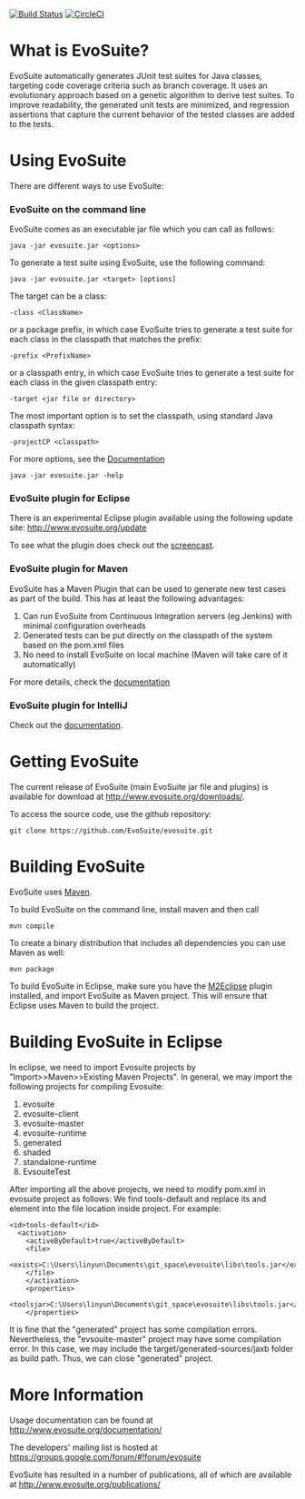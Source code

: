 [![Build Status](https://travis-ci.org/EvoSuite/evosuite.svg?branch=master)](https://travis-ci.org/EvoSuite/evosuite)
[![CircleCI](https://circleci.com/gh/EvoSuite/evosuite.svg?style=svg&circle-token=f00c8d84b9dcf7dae4a82438441823f3be9df090)](https://circleci.com/gh/EvoSuite/evosuite)

# What is EvoSuite?

EvoSuite automatically generates JUnit test suites for Java classes, targeting code coverage criteria such as branch coverage. It uses an evolutionary approach based on a genetic algorithm to derive test suites. To improve readability, the generated unit tests are minimized, and regression assertions that capture the current behavior of the tested classes are added to the tests.

# Using EvoSuite

There are different ways to use EvoSuite:

### EvoSuite on the command line

EvoSuite comes as an executable jar file which you can call as follows:

```java -jar evosuite.jar <options>```

To generate a test suite using EvoSuite, use the following command:

```java -jar evosuite.jar <target> [options]```

The target can be a class:

```-class <ClassName>```

or a package prefix, in which case EvoSuite tries to generate a test
suite for each class in the classpath that matches the prefix:

```-prefix <PrefixName>```

or a classpath entry, in which case EvoSuite tries to generate a test
suite for each class in the given classpath entry:

```-target <jar file or directory>```

The most important option is to set the classpath, using standard Java
classpath syntax:

```-projectCP <classpath>```

For more options, see the
[Documentation](http://www.evosuite.org/documentation/commandline/)

```java -jar evosuite.jar -help```

### EvoSuite plugin for Eclipse

There is an experimental Eclipse plugin available using the following
update site: <http://www.evosuite.org/update>

To see what the plugin does check out the [screencast](http://www.evosuite.org/documentation/eclipse-plugin/).

### EvoSuite plugin for Maven

EvoSuite has a Maven Plugin that can be used to generate new test cases as part of the build. This has at least the following advantages:

1. Can run EvoSuite from Continuous Integration servers (eg Jenkins) with minimal configuration overheads
2. Generated tests can be put directly on the classpath of the system based on the pom.xml files
3. No need to install EvoSuite on local machine (Maven will take care of it automatically)

For more details, check the
[documentation](http://www.evosuite.org/documentation/maven-plugin/)

### EvoSuite plugin for IntelliJ

Check out the [documentation](http://www.evosuite.org/documentation/intellij-idea-plugin/).

# Getting EvoSuite

The current release of EvoSuite (main EvoSuite jar file and plugins) is available for download at <http://www.evosuite.org/downloads/>.

To access the source code, use the github repository:

```git clone https://github.com/EvoSuite/evosuite.git```


# Building EvoSuite

EvoSuite uses [Maven](https://maven.apache.org/).

To build EvoSuite on the command line, install maven and then call

```mvn compile```

To create a binary distribution that includes all dependencies you can
use Maven as well:

```mvn package```

To build EvoSuite in Eclipse, make sure you have the [M2Eclipse](http://www.eclipse.org/m2e/) plugin installed, and import EvoSuite as Maven project. This will ensure that Eclipse uses Maven to build the project.

# Building EvoSuite in Eclipse

In eclipse, we need to import Evosuite projects by "Import>>Maven>>Existing Maven Projects". In general, we may import the following projects for compiling Evosuite:
1. evosuite
2. evosuite-client
3. evosuite-master
4. evosuite-runtime
5. generated 
6. shaded
7. standalone-runtime
8. EvsouiteTest

After importing all the above projects, we need to modify pom.xml in evosuite project as follows:
We find <id>tools-default</id> and replace its <exists> and <toolsjar> element into the file location inside project.
For example:
```
<id>tools-default</id>
  <activation>
    <activeByDefault>true</activeByDefault>
    <file>
      <exists>C:\Users\linyun\Documents\git_space\evosuite\libs\tools.jar</exists>
    </file>
    </activation>
    <properties>
       <toolsjar>C:\Users\linyun\Documents\git_space\evosuite\libs\tools.jar</toolsjar>
    </properties>
```

It is fine that the "generated" project has some compilation errors. Nevertheless, the "evsouite-master" project may have some compilation error. In this case, we may include the target/generated-sources/jaxb folder as build path. Thus, we can close "generated" project.

# More Information

Usage documentation can be found at <http://www.evosuite.org/documentation/>

The developers' mailing list is hosted at <https://groups.google.com/forum/#!forum/evosuite>

EvoSuite has resulted in a number of publications, all of which are available at <http://www.evosuite.org/publications/>


